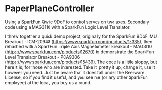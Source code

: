 # PaperPlaneController
Using a SparkFun Qwiic 9DoF to control servos on two axes. Secondary code using a MAG3110 with a SparkFun Logic Level Translator.



I threw together a quick demo project, originally for the SparkFun 9DoF IMU Breakout - ICM-20948 (https://www.sparkfun.com/products/15335), then rehashed with a SparkFun Triple Axis Magnetometer Breakout - MAG3110 (https://www.sparkfun.com/products/12670) to demonstrate the SparkFun Level Translator Breakout - PCA9306 (https://www.sparkfun.com/products/15439). The code is a little sloppy, but here it is, for those who are interested. Take it, pretty it up, change it, use it however you need. Just be aware that it does fall under the Beerware License, so if you find it useful, and you see me (or any other SparkFun employee) at the local, you buy us a round.
